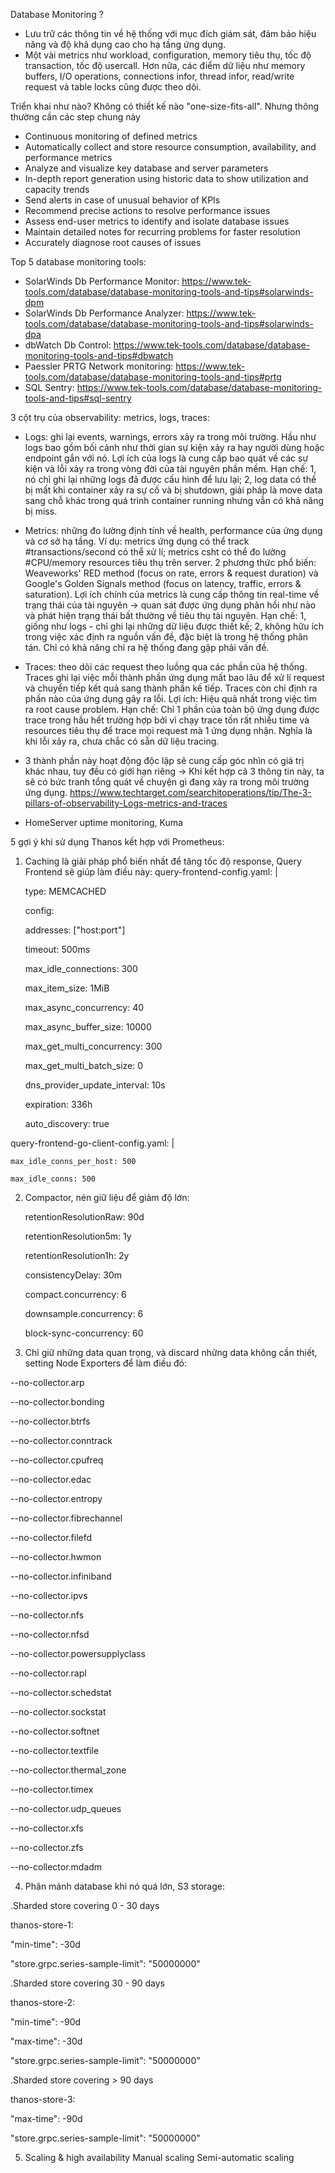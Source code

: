 Database Monitoring ?
- Lưu trữ các thông tin về hệ thống với mục đích giám sát, đảm bảo hiệu năng và độ khả dụng cao cho hạ tầng ứng dụng.
- Một vài metrics như workload, configuration, memory tiêu thụ, tốc độ transaction, tốc độ usercall. Hơn nữa, các điểm dữ liệu như memory buffers, I/O operations, connections infor, thread infor, read/write request và table locks cũng được theo dõi.

Triển khai như nào?
Không có thiết kế nào "one-size-fits-all". Nhưng thông thường cần các step chung này
- Continuous monitoring of defined metrics
- Automatically collect and store resource consumption, availability, and performance metrics
- Analyze and visualize key database and server parameters
- In-depth report generation using historic data to show utilization and capacity trends
- Send alerts in case of unusual behavior of KPIs
- Recommend precise actions to resolve performance issues
- Assess end-user metrics to identify and isolate database issues
- Maintain detailed notes for recurring problems for faster resolution
- Accurately diagnose root causes of issues

Top 5 database monitoring tools:
- SolarWinds Db Performance Monitor: https://www.tek-tools.com/database/database-monitoring-tools-and-tips#solarwinds-dpm
- SolarWinds Db Performance Analyzer: https://www.tek-tools.com/database/database-monitoring-tools-and-tips#solarwinds-dpa
- dbWatch Db Control: https://www.tek-tools.com/database/database-monitoring-tools-and-tips#dbwatch
- Paessler PRTG Network monitoring: https://www.tek-tools.com/database/database-monitoring-tools-and-tips#prtg
- SQL Sentry: https://www.tek-tools.com/database/database-monitoring-tools-and-tips#sql-sentry

3 cột trụ của observability: metrics, logs, traces:
- Logs: ghi lại events, warnings, errors xảy ra trong môi trường. Hầu như logs bao gồm bối cảnh như thời gian sự kiện xảy ra hay người dùng hoặc endpoint gắn với nó. Lợi ích của logs là cung cấp bao quát về các sự kiện và lỗi xảy ra trong vòng đời của tài nguyên phần mềm. Hạn chế: 1, nó chỉ ghi lại những logs đã được cấu hình để lưu lại; 2, log data có thể bị mất khi container xảy ra sự cố và bị shutdown, giải pháp là move data sang chỗ khác trong quá trình container running nhưng vẫn có khả năng bị miss.
- Metrics: những đo lường định tính về health, performance của ứng dụng và cơ sở hạ tầng. Ví dụ: metrics ứng dụng có thể track #transactions/second có thể xử lí; metrics csht có thể đo lường #CPU/memory resources tiêu thụ trên server. 2 phương thức phổ biến: Weaveworks' RED method (focus on rate, errors & request duration) và Google's Golden Signals method (focus on latency, traffic, errors & saturation). Lợi ích chính của metrics là cung cấp thông tin real-time về trạng thái của tài nguyên -> quan sát được ứng dụng phản hồi như nào và phát hiện trạng thái bất thường về tiêu thụ tài nguyên. Hạn chế: 1, giống như logs - chỉ ghi lại những dữ liệu được thiết kế; 2, không hữu ích trong việc xác định ra nguồn vấn đề, đặc biệt là trong hệ thống phân tán. Chỉ có khả năng chỉ ra hệ thống đang gặp phải vấn đề.
- Traces: theo dõi các request theo luồng qua các phần của hệ thống. Traces ghi lại việc mỗi thành phần ứng dụng mất bao lâu để xử lí request và chuyển tiếp kết quả sang thành phần kế tiếp. Traces còn chỉ định ra phần nào của ứng dụng gây ra lỗi. Lợi ích: Hiệu quả nhất trong việc tìm ra root cause problem. Hạn chế: Chỉ 1 phần của toàn bộ ứng dụng được trace trong hầu hết trường hợp bởi vì chạy trace tốn rất nhiều time và resources tiêu thụ để trace mọi request mà 1 ứng dụng nhận. Nghĩa là khi lỗi xảy ra, chưa chắc có sẵn dữ liệu tracing. 
- 3 thành phần này hoạt động độc lập sẽ cung cấp góc nhìn có giá trị khác nhau, tuy đều có giới hạn riêng -> Khi kết hợp cả 3 thông tin này, ta sẽ có bức tranh tổng quát về chuyện gì đang xảy ra trong môi trường ứng dụng.
https://www.techtarget.com/searchitoperations/tip/The-3-pillars-of-observability-Logs-metrics-and-traces

- HomeServer uptime monitoring, Kuma

5 gợi ý khi sử dụng Thanos kết hợp với Prometheus:
1. Caching là giải pháp phổ biến nhất để tăng tốc độ response, Query Frontend sẽ giúp làm điều này: query-frontend-config.yaml: |

    type: MEMCACHED

    config:

      addresses: ["host:port"]

      timeout: 500ms

      max_idle_connections: 300

      max_item_size: 1MiB

      max_async_concurrency: 40

      max_async_buffer_size: 10000

      max_get_multi_concurrency: 300

      max_get_multi_batch_size: 0

      dns_provider_update_interval: 10s

      expiration: 336h

      auto_discovery: true

  query-frontend-go-client-config.yaml: |

    max_idle_conns_per_host: 500

    max_idle_conns: 500

2. Compactor, nén giữ liệu để giảm độ lớn:

    retentionResolutionRaw: 90d

    retentionResolution5m: 1y

    retentionResolution1h: 2y

    consistencyDelay: 30m

    compact.concurrency: 6

    downsample.concurrency: 6

    block-sync-concurrency: 60

3. Chỉ giữ những data quan trọng, và discard những data không cần thiết, setting Node Exporters để làm điều đó:

--no-collector.arp

--no-collector.bonding

--no-collector.btrfs

--no-collector.conntrack

--no-collector.cpufreq

--no-collector.edac

--no-collector.entropy

--no-collector.fibrechannel

--no-collector.filefd

--no-collector.hwmon

--no-collector.infiniband

--no-collector.ipvs

--no-collector.nfs

--no-collector.nfsd

--no-collector.powersupplyclass

--no-collector.rapl

--no-collector.schedstat

--no-collector.sockstat

--no-collector.softnet

--no-collector.textfile

--no-collector.thermal_zone

--no-collector.timex

--no-collector.udp_queues

--no-collector.xfs

--no-collector.zfs

--no-collector.mdadm

4. Phân mảnh database khi nó quá lớn, S3 storage:

.Sharded store covering 0 - 30 days

thanos-store-1:

  "min-time": -30d

  "store.grpc.series-sample-limit": "50000000"

.Sharded store covering 30 - 90 days

thanos-store-2:

   "min-time": -90d

   "max-time": -30d

   "store.grpc.series-sample-limit": "50000000"

.Sharded store covering > 90 days

thanos-store-3:

   "max-time": -90d

   "store.grpc.series-sample-limit": "50000000"

5. Scaling & high availability
    Manual scaling
    Semi-automatic scaling